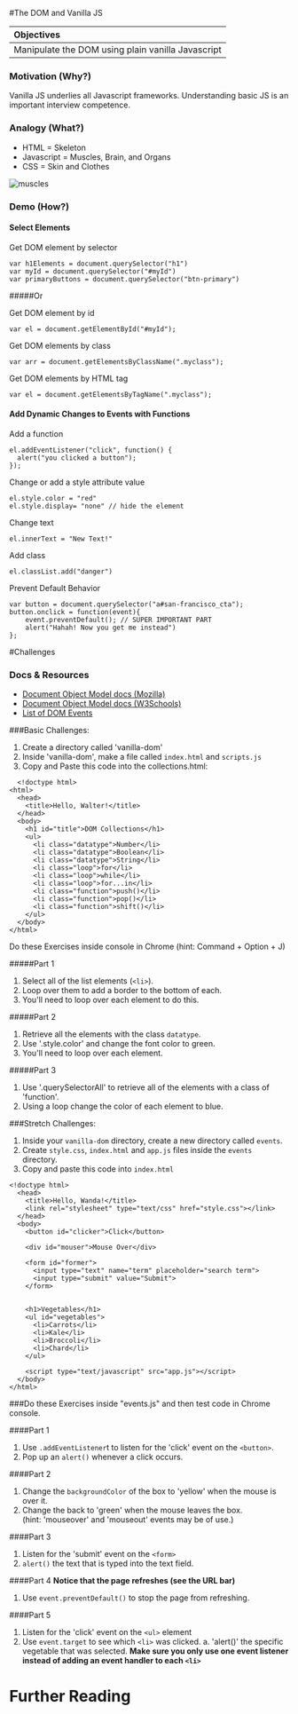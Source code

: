 #The DOM and Vanilla JS

| Objectives |
| :--- |
| Manipulate the DOM using plain vanilla Javascript |

### Motivation (Why?)

Vanilla JS underlies all Javascript frameworks. Understanding basic JS is an important interview competence.

### Analogy (What?)

* HTML = Skeleton
* Javascript = Muscles, Brain, and Organs
* CSS = Skin and Clothes

![muscles](http://www.anselm.edu/homepage/jpitocch/genbio/antagmusc.JPG)

### Demo (How?)

#### Select Elements

Get DOM element by selector
```
var h1Elements = document.querySelector("h1")
var myId = document.querySelector("#myId")
var primaryButtons = document.querySelector("btn-primary")
```

#####Or

Get DOM element by id
```
var el = document.getElementById("#myId");
```

Get DOM elements by class
```
var arr = document.getElementsByClassName(".myclass");
```

Get DOM elements by HTML tag
```
var el = document.getElementsByTagName(".myclass");
```

#### Add Dynamic Changes to Events with Functions
Add a function
```
el.addEventListener("click", function() {
  alert("you clicked a button");
});
```

Change or add a style attribute value
```JS
el.style.color = "red"
el.style.display= "none" // hide the element
```

Change text
```
el.innerText = "New Text!"
```

Add class
```
el.classList.add("danger")
```

Prevent Default Behavior
```
var button = document.querySelector("a#san-francisco_cta");
button.onclick = function(event){
    event.preventDefault(); // SUPER IMPORTANT PART
    alert("Hahah! Now you get me instead")
};
```


#Challenges

### Docs & Resources

* [Document Object Model docs (Mozilla)](https://developer.mozilla.org/en-US/docs/Web/API/document)
* [Document Object Model docs (W3Schools)](http://www.w3schools.com/jsref/dom_obj_document.asp)
* [List of DOM Events](https://developer.mozilla.org/en-US/docs/Web/Events)

###Basic Challenges:

1. Create a directory called 'vanilla-dom'
2. Inside 'vanilla-dom', make a file called `index.html` and `scripts.js`
3. Copy and Paste this code into the collections.html:

```
  <!doctype html>
<html>
  <head>
    <title>Hello, Walter!</title>
  </head>
  <body>
    <h1 id="title">DOM Collections</h1>
    <ul>
      <li class="datatype">Number</li>
      <li class="datatype">Boolean</li>
      <li class="datatype">String</li>
      <li class="loop">for</li>
      <li class="loop">while</li>
      <li class="loop">for...in</li>
      <li class="function">push()</li>
      <li class="function">pop()</li>
      <li class="function">shift()</li>
    </ul>
  </body>
</html>
```

Do these Exercises inside console in Chrome
  (hint: Command + Option + J)

#####Part 1

1. Select all of the list elements (`<li>`).
2. Loop over them to add a border to the bottom of each.
3. You'll need to loop over each element to do this.

#####Part 2

1. Retrieve all the elements with the class `datatype`.
2. Use '.style.color' and change the font color to green.
3. You'll need to loop over each element.

#####Part 3

1. Use '.querySelectorAll' to retrieve all of the elements with a class of 'function'.
2. Using a loop change the color of each element to blue.

###Stretch Challenges:

1. Inside your `vanilla-dom` directory, create a new directory called `events`.
2. Create `style.css`, `index.html` and `app.js` files inside the `events` directory.
3. Copy and paste this code into `index.html`

```
<!doctype html>
  <head>
    <title>Hello, Wanda!</title>
    <link rel="stylesheet" type="text/css" href="style.css"></link>
  </head>
  <body>
    <button id="clicker">Click</button>

    <div id="mouser">Mouse Over</div>

    <form id="former">
      <input type="text" name="term" placeholder="search term">
      <input type="submit" value="Submit">
    </form>


    <h1>Vegetables</h1>
    <ul id="vegetables">
      <li>Carrots</li>
      <li>Kale</li>
      <li>Broccoli</li>
      <li>Chard</li>
    </ul>

    <script type="text/javascript" src="app.js"></script>
  </body>
</html>
```
###Do these Exercises inside "events.js" and then test code in Chrome console.

####Part 1
 1. Use `.addEventListener`t to listen for the 'click' event on the `<button>`.
 2. Pop up an `alert()` whenever a click occurs.

####Part 2
 1. Change the `backgroundColor` of the box to 'yellow' when the mouse is over it.
 2. Change the back to 'green' when the mouse leaves the box.<br>
    (hint: 'mouseover' and 'mouseout' events may be of use.)

####Part 3
 1. Listen for the 'submit' event on the `<form>`
 2. `alert()` the text that is typed into the text field.


####Part 4
 **Notice that the page refreshes (see the URL bar)**
1. Use `event.preventDefault()` to stop the page from refreshing.

####Part 5

1. Listen for the 'click' event on the `<ul>` element
2. Use `event.target` to see which `<li>` was clicked.
   a. 'alert()' the specific vegetable that was selected.
  **Make sure you only use one event listener instead of adding an event
  handler to each `<li>`**

# Further Reading

